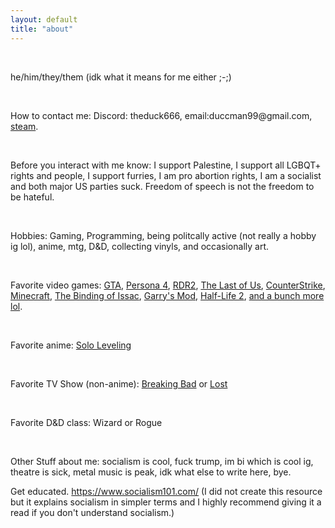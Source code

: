 ```yaml
---
layout: default
title: "about"
---
```


<div tag="infocontainer">
<div class="infos">
<br>
<p class="projects">he/him/they/them (idk what it means for me either ;-;)</p>
<br>
<p class="projects">How to contact me: Discord: theduck666, email:duccman99@gmail.com, <a href="https://steamcommunity.com/id/the-duck-quack-quack/">steam</a>.</p>
<br>
<p class="projects">Before you interact with me know: I support Palestine, I support all LGBQT+ rights and people, I support furries, I am pro abortion rights, I am a socialist and both major US parties suck. Freedom of speech is not the freedom to be hateful.</p>
<br>
<p class="projects">Hobbies: Gaming, Programming, being politcally active (not really a hobby ig lol), anime, mtg, D&D, collecting vinyls, and occasionally art.</p>
<br>
<p class="projects">Favorite video games: <a href="https://www.rockstargames.com/games?franchise=grand-theft-auto">GTA</a>, <a href="https://store.steampowered.com/app/1113000/">Persona 4</a>, <a href="https://www.rockstargames.com/games/reddeadredemption2">RDR2</a>, <a href="https://www.playstation.com/en-us/the-last-of-us/">The Last of Us</a>, <a href="https://www.counter-strike.net/">CounterStrike</a>, <a href="https://minecraft.net">Minecraft</a>, <a href="https://www.nicalis.com/games/thebindingofisaacrepentance">The Binding of Issac</a>, <a href="https://gmod.facepunch.com/">Garry's Mod</a>, <a href="https://www.half-life.com/en/halflife2">Half-Life 2</a>, <a href="https://steamcommunity.com/id/the-duck-quack-quack/games/?tab=all">and a bunch more lol</a>.</p>
<br>
<p class="projects">Favorite anime: <a href="https://www.crunchyroll.com/series/GDKHZEJ0K/solo-leveling?srsltid=AfmBOopWtHsd6kZ-LvyYfVTDwW8Nf3bURdHMazPb05BLTMF2m7DYtSvN">Solo Leveling</a></p>
<br>
<p class="projects">Favorite TV Show (non-anime): <a href="https://www.sonypictures.com/tv/breakingbad">Breaking Bad</a> or <a href="https://abc.com/primetime/lost/index?pn=index">Lost</a></p>
<br>
<p class="projects">Favorite D&D class: Wizard or Rogue</p>
<br>
<p class="projects">Other Stuff about me: socialism is cool, fuck trump, im bi which is cool ig, theatre is sick, metal music is peak, idk what else to write here, bye.<p>

<p class="projects">Get educated. <a href="https://www.socialism101.com/">https://www.socialism101.com/</a> (I did not create this resource but it explains socialism in simpler terms and I highly recommend giving it a read if you don't understand socialism.)<p>

